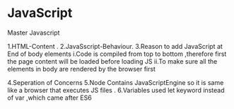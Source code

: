 # JavaScript
Master Javascript

1.HTML-Content .
2.JavaSscript-Behaviour.
3.Reason to add JavaScript at End of body elements
     i.Code is compiled from top to bottom ,therefore first the page content will be loaded before loading JS
     ii.To make sure all the elements in body are rendered by the browser first
     
4.Seperation of Concerns
5.Node Contains JavaScriptEngine so it is same like a browser that executes JS files .
6.Variables used let keyword instead of var ,which came after ES6
